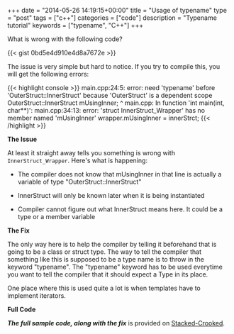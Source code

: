 +++
date = "2014-05-26 14:19:15+00:00"
title = "Usage of typename"
type = "post"
tags = ["c++"]
categories = ["code"]
description = "Typename tutorial"
keywords = ["typename", "C++"]
+++

What is wrong with the following code?
  
{{< gist 0bd5e4d910e4d8a7672e >}}

The issue is very simple but hard to notice. If you try to compile this, you will get the following errors:

{{< highlight console >}}
    main.cpp:24:5: error: need 'typename' before 'OuterStruct<T2>::InnerStruct' because 'OuterStruct<T2>' is a dependent scope
    OuterStruct<T2>::InnerStruct mUsingInner;
    ^
    main.cpp: In function 'int main(int, char**)':
    main.cpp:34:13: error: 'struct InnerStruct_Wrapper<int>' has no member named 'mUsingInner'
    wrapper.mUsingInner = innerStrct;
{{< /highlight >}}


**The Issue**

At least it straight away tells you something is wrong with `InnerStruct_Wrapper`. Here's what is happening:



	
  * The compiler does not know that mUsingInner in that line is actually a variable of type "OuterStruct<T2>::InnerStruct"

	
  * InnerStruct will only be known later when it is being instantiated

	
  * Compiler cannot figure out what InnerStruct means here. It could be a type or a member variable


**The Fix**

The only way here is to help the compiler by telling it beforehand that is going to be a class or struct type. The way to tell the compiler that something like this is supposed to be a type name is to throw in the keyword "typename". The "typename" keyword has to be used everytime you want to tell the compiler that it should expect a Type in its place.

One place where this is used quite a lot is when templates have to implement iterators.

**Full Code**

**_The full sample code, along with the fix_** is provided on [Stacked-Crooked](http://coliru.stacked-crooked.com/a/b0ab70c458370048).
